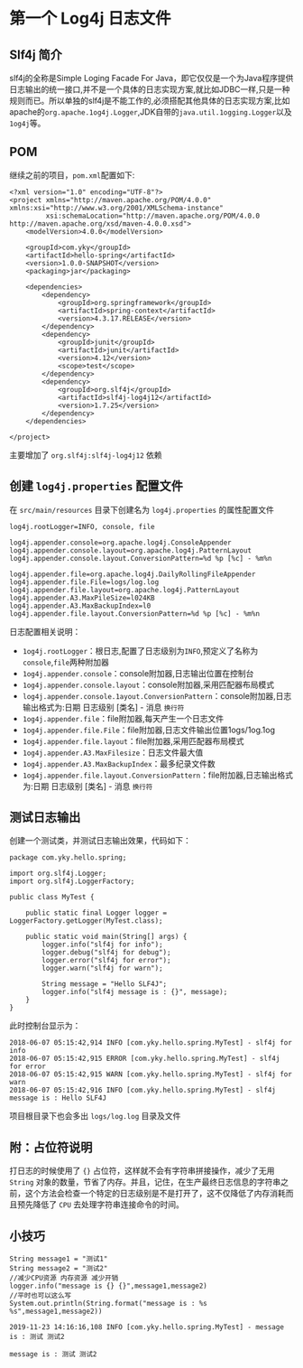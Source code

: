 # **第一个 Log4j 日志文件**
## **Slf4j 简介**
slf4j的全称是Simple Loging Facade For Java，即它仅仅是一个为Java程序提供日志输出的统一接口,并不是一个具体的日志实现方案,就比如JDBC一样,只是一种规则而已。所以单独的slf4j是不能工作的,必须搭配其他具体的日志实现方案,比如apache的`org.apache.1og4j.Logger`,JDK自带的`java.util.1ogging.Logger`以及`1og4j`等。

## **POM**
继续之前的项目，`pom.xml`配置如下:
```
<?xml version="1.0" encoding="UTF-8"?>
<project xmlns="http://maven.apache.org/POM/4.0.0" xmlns:xsi="http://www.w3.org/2001/XMLSchema-instance"
         xsi:schemaLocation="http://maven.apache.org/POM/4.0.0 http://maven.apache.org/xsd/maven-4.0.0.xsd">
    <modelVersion>4.0.0</modelVersion>

    <groupId>com.yky</groupId>
    <artifactId>hello-spring</artifactId>
    <version>1.0.0-SNAPSHOT</version>
    <packaging>jar</packaging>

    <dependencies>
        <dependency>
            <groupId>org.springframework</groupId>
            <artifactId>spring-context</artifactId>
            <version>4.3.17.RELEASE</version>
        </dependency>
        <dependency>
            <groupId>junit</groupId>
            <artifactId>junit</artifactId>
            <version>4.12</version>
            <scope>test</scope>
        </dependency>
        <dependency>
            <groupId>org.slf4j</groupId>
            <artifactId>slf4j-log4j12</artifactId>
            <version>1.7.25</version>
        </dependency>
    </dependencies>

</project>
```
主要增加了 `org.slf4j:slf4j-log4j12` 依赖

## **创建 `log4j.properties` 配置文件**
在 `src/main/resources` 目录下创建名为 `log4j.properties` 的属性配置文件
```
log4j.rootLogger=INFO, console, file

log4j.appender.console=org.apache.log4j.ConsoleAppender
log4j.appender.console.layout=org.apache.log4j.PatternLayout
log4j.appender.console.layout.ConversionPattern=%d %p [%c] - %m%n

log4j.appender.file=org.apache.log4j.DailyRollingFileAppender
log4j.appender.file.File=logs/log.log
log4j.appender.file.layout=org.apache.log4j.PatternLayout
log4j.appender.A3.MaxPileSize=l024KB
log4j.appender.A3.MaxBackupIndex=l0
log4j.appender.file.layout.ConversionPattern=%d %p [%c] - %m%n
```
日志配置相关说明：
- `1og4j.rootLogger`：根日志,配置了日志级别为`INFO`,预定义了名称为`console`,`file`两种附加器
- `1og4j.appender.console`：console附加器,日志输出位置在控制台
- `1og4j.appender.console.layout`：console附加器,采用匹配器布局模式
- `log4j.appender.console.1ayout.ConversionPattern`：console附加器,日志输出格式为:日期 日志级别 [类名] - 消息 `换行符`
- `1og4j.appender.file`：file附加器,每天产生一个日志文件
- `1og4j.appender.file.File`：file附加器,日志文件输出位置1ogs/1og.1og
- `1og4j.appender.file.layout`：file附加器,采用匹配器布局模式
- `1og4j.appender.A3.MaxFilesize`：日志文件最大值
- `1og4j.appender.A3.MaxBackupIndex`：最多纪录文件数
- `1og4j.appender.file.layout.ConversionPattern`：file附加器,日志输出格式为:日期 日志级别 [类名] - 消息 `换行符`

## **测试日志输出**
创建一个测试类，并测试日志输出效果，代码如下：
```
package com.yky.hello.spring;

import org.slf4j.Logger;
import org.slf4j.LoggerFactory;

public class MyTest {

    public static final Logger logger = LoggerFactory.getLogger(MyTest.class);

    public static void main(String[] args) {
        logger.info("slf4j for info");
        logger.debug("slf4j for debug");
        logger.error("slf4j for error");
        logger.warn("slf4j for warn");

        String message = "Hello SLF4J";
        logger.info("slf4j message is : {}", message);
    }
}
```
此时控制台显示为：
```
2018-06-07 05:15:42,914 INFO [com.yky.hello.spring.MyTest] - slf4j for info
2018-06-07 05:15:42,915 ERROR [com.yky.hello.spring.MyTest] - slf4j for error
2018-06-07 05:15:42,915 WARN [com.yky.hello.spring.MyTest] - slf4j for warn
2018-06-07 05:15:42,916 INFO [com.yky.hello.spring.MyTest] - slf4j message is : Hello SLF4J
```
项目根目录下也会多出 `logs/log.log` 目录及文件

## **附：占位符说明**
打日志的时候使用了 `{}` 占位符，这样就不会有字符串拼接操作，减少了无用 `String` 对象的数量，节省了内存。并且，记住，在生产最终日志信息的字符串之前，这个方法会检查一个特定的日志级别是不是打开了，这不仅降低了内存消耗而且预先降低了 `CPU` 去处理字符串连接命令的时间。

## 小技巧
```
String message1 = "测试1"
String message2 = "测试2"
//减少CPU资源 内存资源 减少开销
logger.info("message is {} {}",message1,message2)
//平时也可以这么写
System.out.println(String.format("message is : %s %s",message1,message2))

2019-11-23 14:16:16,108 INFO [com.yky.hello.spring.MyTest] - message is : 测试 测试2

message is : 测试 测试2
```